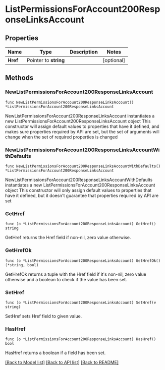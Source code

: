 # ListPermissionsForAccount200ResponseLinksAccount

## Properties

Name | Type | Description | Notes
------------ | ------------- | ------------- | -------------
**Href** | Pointer to **string** |  | [optional] 

## Methods

### NewListPermissionsForAccount200ResponseLinksAccount

`func NewListPermissionsForAccount200ResponseLinksAccount() *ListPermissionsForAccount200ResponseLinksAccount`

NewListPermissionsForAccount200ResponseLinksAccount instantiates a new ListPermissionsForAccount200ResponseLinksAccount object
This constructor will assign default values to properties that have it defined,
and makes sure properties required by API are set, but the set of arguments
will change when the set of required properties is changed

### NewListPermissionsForAccount200ResponseLinksAccountWithDefaults

`func NewListPermissionsForAccount200ResponseLinksAccountWithDefaults() *ListPermissionsForAccount200ResponseLinksAccount`

NewListPermissionsForAccount200ResponseLinksAccountWithDefaults instantiates a new ListPermissionsForAccount200ResponseLinksAccount object
This constructor will only assign default values to properties that have it defined,
but it doesn't guarantee that properties required by API are set

### GetHref

`func (o *ListPermissionsForAccount200ResponseLinksAccount) GetHref() string`

GetHref returns the Href field if non-nil, zero value otherwise.

### GetHrefOk

`func (o *ListPermissionsForAccount200ResponseLinksAccount) GetHrefOk() (*string, bool)`

GetHrefOk returns a tuple with the Href field if it's non-nil, zero value otherwise
and a boolean to check if the value has been set.

### SetHref

`func (o *ListPermissionsForAccount200ResponseLinksAccount) SetHref(v string)`

SetHref sets Href field to given value.

### HasHref

`func (o *ListPermissionsForAccount200ResponseLinksAccount) HasHref() bool`

HasHref returns a boolean if a field has been set.


[[Back to Model list]](../README.md#documentation-for-models) [[Back to API list]](../README.md#documentation-for-api-endpoints) [[Back to README]](../README.md)


